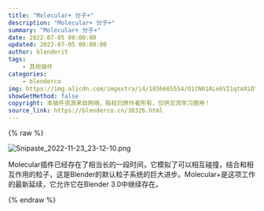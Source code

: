 ```yaml
---
title: "Molecular+ 分子+"
description: "Molecular+ 分子+"
summary: "Molecular+ 分子+"
date: 2022-07-05 00:00:00
updated: 2022-07-05 00:00:00
author: blenderit
tags: 
    - 其他插件
categories:
    - blenderco
img: https://img.alicdn.com/imgextra/i4/1856665554/O1CN01ALe6VI1qtmXiDTZnO_!!1856665554.png
showGetMethod: false
copyright: 本插件资源来自网络，版权归原作者所有，仅供交流学习使用！
source_link: https://blenderco.cn/38326.html
---
```


{% raw %}
<p><img src="https://img.alicdn.com/imgextra/i4/1856665554/O1CN01ALe6VI1qtmXiDTZnO_!!1856665554.png" alt="Snipaste_2022-11-23_23-12-10.png"></p><p>Molecular插件已经存在了相当长的一段时间，它模拟了可以相互碰撞，结合和相互作用的粒子，这是Blender的默认粒子系统的巨大进步。Molecular+是这项工作的最新延续，它允许它在Blender 3.0中继续存在。</p>
<div style="display: none">blenderco</div>
{% endraw %}